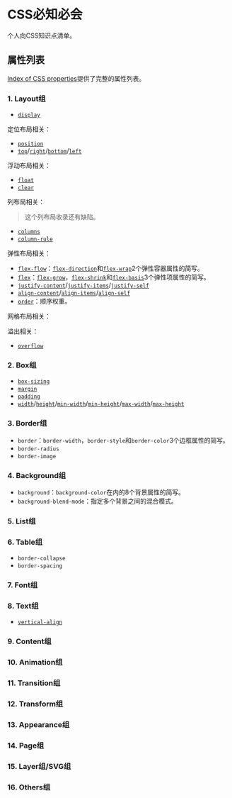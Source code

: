 # CSS必知必会

个人向CSS知识点清单。

## 属性列表

[Index of CSS properties](https://www.w3.org/Style/CSS/all-properties.en.html)提供了完整的属性列表。

### 1. Layout组

- [`display`](https://developer.mozilla.org/en-US/docs/Web/CSS/display)

定位布局相关：

- [`position`](https://developer.mozilla.org/en-US/docs/Web/CSS/position)
- [`top`](https://developer.mozilla.org/en-US/docs/Web/CSS/top)/[`right`](https://developer.mozilla.org/en-US/docs/Web/CSS/right)/[`bottom`](https://developer.mozilla.org/en-US/docs/Web/CSS/bottom)/[`left`](https://developer.mozilla.org/en-US/docs/Web/CSS/left)

浮动布局相关：

- [`float`](https://developer.mozilla.org/en-US/docs/Web/CSS/float)
- [`clear`](https://developer.mozilla.org/en-US/docs/Web/CSS/clear)

列布局相关：

> 这个列布局收录还有缺陷。

- [`columns`](https://developer.mozilla.org/en-US/docs/Web/CSS/columns)
- [`column-rule`](https://developer.mozilla.org/en-US/docs/Web/CSS/column-rule)

弹性布局相关：

- [`flex-flow`](https://developer.mozilla.org/en-US/docs/Web/CSS/flex-flow)：[`flex-direction`](https://developer.mozilla.org/en-US/docs/Web/CSS/flex-direction)和[`flex-wrap`](https://developer.mozilla.org/en-US/docs/Web/CSS/flex-wrap)2个弹性容器属性的简写。
- [`flex`](https://developer.mozilla.org/en-US/docs/Web/CSS/flex)：[`flex-grow`](https://developer.mozilla.org/en-US/docs/Web/CSS/flex-grow)，[`flex-shrink`](https://developer.mozilla.org/en-US/docs/Web/CSS/flex-shrink)和[`flex-basis`](https://developer.mozilla.org/en-US/docs/Web/CSS/flex-basis)3个弹性项属性的简写。
- [`justify-content`](https://developer.mozilla.org/en-US/docs/Web/CSS/justify-content)/[`justify-items`](https://developer.mozilla.org/en-US/docs/Web/CSS/justify-items)/[`justify-self`](https://developer.mozilla.org/en-US/docs/Web/CSS/justify-self)
- [`align-content`](https://developer.mozilla.org/en-US/docs/Web/CSS/align-content)/[`align-items`](https://developer.mozilla.org/en-US/docs/Web/CSS/align-items)/[`align-self`](https://developer.mozilla.org/en-US/docs/Web/CSS/align-self)
- [`order`](https://developer.mozilla.org/en-US/docs/Web/CSS/order)：顺序权重。

网格布局相关：




溢出相关：

- [`overflow`](https://developer.mozilla.org/en-US/docs/Web/CSS/overflow)

### 2. Box组

- [`box-sizing`](https://developer.mozilla.org/en-US/docs/Web/CSS/box-sizing)
- [`margin`](https://developer.mozilla.org/en-US/docs/Web/CSS/margin)
- [`padding`](https://developer.mozilla.org/en-US/docs/Web/CSS/padding)
- [`width`](https://developer.mozilla.org/en-US/docs/Web/CSS/width)/[`height`](https://developer.mozilla.org/en-US/docs/Web/CSS/height)/[`min-width`](https://developer.mozilla.org/en-US/docs/Web/CSS/min-width)/[`min-height`](https://developer.mozilla.org/en-US/docs/Web/CSS/min-height)/[`max-width`](https://developer.mozilla.org/en-US/docs/Web/CSS/max-width)/[`max-height`](https://developer.mozilla.org/en-US/docs/Web/CSS/max-height)



### 3. Border组

- `border`：`border-width`，`border-style`和`border-color`3个边框属性的简写。
- `border-radius`
- `border-image`

### 4. Background组

- `background`：`background-color`在内的8个背景属性的简写。
- `background-blend-mode`：指定多个背景之间的混合模式。

### 5. List组

### 6. Table组

- `border-collapse`
- `border-spacing`

### 7. Font组

### 8. Text组

- [`vertical-align`](https://developer.mozilla.org/en-US/docs/Web/CSS/vertical-align)

### 9. Content组

### 10. Animation组

### 11. Transition组

### 12. Transform组

### 13. Appearance组

### 14. Page组

### 15. Layer组/SVG组

### 16. Others组

